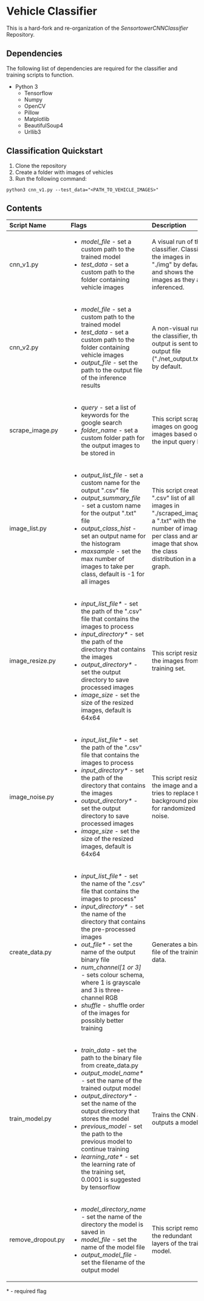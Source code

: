 
# Vehicle Classifier
This is a hard-fork and re-organization of the *SensortowerCNNClassifier* Repository.

## Dependencies
The following list of dependencies are required for the classifier and training scripts to function.
- Python 3
	- Tensorflow
	- Numpy
	- OpenCV
	- Pillow
	- Matplotlib
	- BeautifulSoup4
	- Urllib3


## Classification Quickstart
1. Clone the repository 
2. Create a folder with images of vehicles
3. Run the following command:
```
python3 cnn_v1.py --test_data="<PATH_TO_VEHICLE_IMAGES>"
```

## Contents

| Script Name | Flags | Description |
|:------------|:------------|:-----------|
| cnn_v1.py | <ul><li> *model_file* - set a custom path to the trained model </li> <li> *test_data* - set a custom path to the folder containing vehicle images </li> </ul> | A visual run of the classifier. Classifies the images in "./img" by default, and shows the images as they are inferenced.|
| cnn_v2.py | <ul><li> *model_file* - set a custom path to the trained model </li> <li> *test_data* - set a custom path to the folder containing vehicle images </li> <li> *output_file* - set the path to the output file of the inference results </li> | A non-visual run of the classifier, the output is sent to the output file ("./net_output.txt") by default.|
| scrape_image.py | <ul><li> *query* - set a list of keywords for the google search </li> <li> *folder_name* - set a custom folder path for the output images to be stored in</li> | This script scrapes images on google images based on the input query list.|
| image_list.py | <ul><li> *output_list_file* - set a custom name for the output ".csv" file </li> <li> *output_summary_file* - set a custom name for the output ".txt" file </li> <li> *output_class_hist* - set an output name for the histogram </li> <li> *maxsample* - set the max number of images to take per class, default is -1 for all images</li></ul>| This script creates a ".csv" list of all images in "./scraped_images", a ".txt" with the number of images per class and an image that shows the class distribution in a bar graph. |
| image_resize.py | <ul><li> *input_list_file\** - set the path of the ".csv" file that contains the images to process </li> <li> *input_directory\** - set the path of the directory that contains the images </li> <li>*output_directory\** - set the output directory to save processed images</li> <li>*image_size* - set the size of the resized images, default is 64x64</li></ul> | This script resizes the images from the training set. |
| image_noise.py | <ul><li> *input_list_file\** - set the path of the ".csv" file that contains the images to process </li> <li> *input_directory\** - set the path of the directory that contains the images </li> <li>*output_directory\** - set the output directory to save processed images</li> <li>*image_size* - set the size of the resized images, default is 64x64</li></ul> | This script resizes the image and also tries to replace the background pixels for randomized noise. |
| create_data.py | <ul><li> *input_list_file\** - set the name of the ".csv" file that contains the images to process"</li><li> *input_directory\** - set the name of the directory that contains the pre-processed images </li> <li> *out_file\** - set the name of the output binary file </li> <li> *num_channel[1 or 3]* - sets colour schema, where 1 is grayscale and 3 is three-channel RGB</li> <li> *shuffle* - shuffle order of the images for possibly better training </li><ul> | Generates a binary file of the training data. |
| train_model.py | <ul><li>*train_data* - set the path to the binary file from create_data.py </li> <li> *output_model_name\** - set the name of the trained output model</li> <li> *output_directory\** - set the name of the output directory that stores the model </li> <li> *previous_model* - set the path to the previous model to continue training </li> <li> *learning_rate\** - set the learning rate of the training set, 0.0001 is suggested by tensorflow </li></ul>| Trains the CNN and outputs a model. |
| remove_dropout.py | <ul><li>*model_directory_name* - set the name of the directory the model is saved in</li><li> *model_file* - set the name of the model file</li> <li>*output_model_file* - set the filename of the output model</li> | This script removes the redundant layers of the trained model. |

\* - required flag